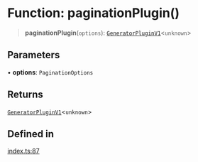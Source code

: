 # Function: paginationPlugin()

> **paginationPlugin**(`options`): [`GeneratorPluginV1`](../../generator/interfaces/GeneratorPluginV1.md)\<`unknown`\>

## Parameters

• **options**: `PaginationOptions`

## Returns

[`GeneratorPluginV1`](../../generator/interfaces/GeneratorPluginV1.md)\<`unknown`\>

## Defined in

[index.ts:87](https://github.com/andreisergiu98/baeta/blob/e352a1ec749c5b23df693f5f8373ac0b75347349/packages/plugin-pagination/index.ts#L87)
